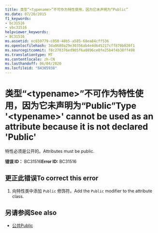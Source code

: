 ```yaml
---
title: 类型“<typename>”不可作为特性使用，因为它未声明为“Public”
ms.date: 07/20/2015
f1_keywords:
- bc31516
- vbc31516
helpviewer_keywords:
- BC31516
ms.assetid: ec659779-c850-48b5-a585-68ea84cff536
ms.openlocfilehash: 3da0680a29e30356ab4e4d645217cff870b020f1
ms.sourcegitcommit: f8c270376ed905f6a8896ce0fe25b4f4b38ff498
ms.translationtype: MT
ms.contentlocale: zh-CN
ms.lasthandoff: 06/04/2020
ms.locfileid: "84365938"
---
```

# <a name="type-typename-cannot-be-used-as-an-attribute-because-it-is-not-declared-public"></a><span data-ttu-id="5adb6-102">类型“\<typename>”不可作为特性使用，因为它未声明为“Public”</span><span class="sxs-lookup"><span data-stu-id="5adb6-102">Type '\<typename>' cannot be used as an attribute because it is not declared 'Public'</span></span>
<span data-ttu-id="5adb6-103">特性必须是公开的。</span><span class="sxs-lookup"><span data-stu-id="5adb6-103">Attributes must be public.</span></span>  
  
 <span data-ttu-id="5adb6-104">**错误 ID：** BC31516</span><span class="sxs-lookup"><span data-stu-id="5adb6-104">**Error ID:** BC31516</span></span>  
  
## <a name="to-correct-this-error"></a><span data-ttu-id="5adb6-105">更正此错误</span><span class="sxs-lookup"><span data-stu-id="5adb6-105">To correct this error</span></span>  
  
1. <span data-ttu-id="5adb6-106">向特性类中添加 `Public` 修饰符。</span><span class="sxs-lookup"><span data-stu-id="5adb6-106">Add the `Public` modifier to the attribute class.</span></span>  
  
## <a name="see-also"></a><span data-ttu-id="5adb6-107">另请参阅</span><span class="sxs-lookup"><span data-stu-id="5adb6-107">See also</span></span>

- [<span data-ttu-id="5adb6-108">公共</span><span class="sxs-lookup"><span data-stu-id="5adb6-108">Public</span></span>](../language-reference/modifiers/public.md)
